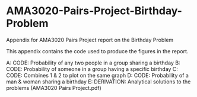 # AMA3020-Pairs-Project-Birthday-Problem
Appendix for AMA3020 Pairs Project report on the Birthday Problem

This appendix contains the code used to produce the figures in the report.

A: CODE: Probability of any two people in a group sharing a birthday 
B: CODE: Probability of someone in a group having a specific birthday
C: CODE: Combines 1 & 2 to plot on the same graph
D: CODE: Probability of a man & woman sharing a birthday 
E: DERIVATION: Analytical solutions to the problems (AMA3020 Pairs Project.pdf)
